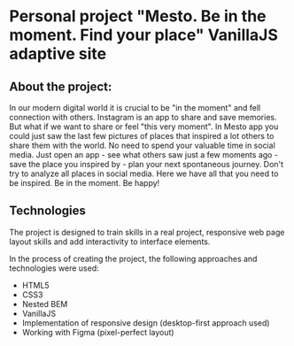 # Personal project "Mesto. Be in the moment. Find your place" VanillaJS adaptive site

## About the project:
In our modern digital world it is crucial to be "in the moment" and fell connection with others. Instagram is an app to share and save memories. But what if we want to share or feel "this very moment". In Mesto app you could just saw the last few pictures of places that inspired a lot others to share them with the world. No need to spend your valuable time in social media. Just open an app - see what others saw just a few moments ago - save the place you inspired by - plan your next spontaneous journey. Don't try to analyze all places in social media. Here we have all that you need to be inspired. Be in the moment. Be happy!

## Technologies
The project is designed to train skills in a real project, responsive web page layout skills and add interactivity to interface elements.

In the process of creating the project, the following approaches and technologies were used:
* HTML5
* CSS3
* Nested BEM
* VanillaJS
* Implementation of responsive design (desktop-first approach used)
* Working with Figma (pixel-perfect layout)
